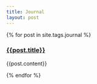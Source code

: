 ```yaml
---
title: Journal
layout: post
---
```


<section class="posts">
        {% for post in site.tags.journal %}
        <div class="journal">
          <a href="{{site.baseurl}}{{post.url}}"><h3>{{post.title}}</h3></a>
		            <p>
            {{post.content}}
          </p>
        </div>
        {% endfor %}
      </section>
